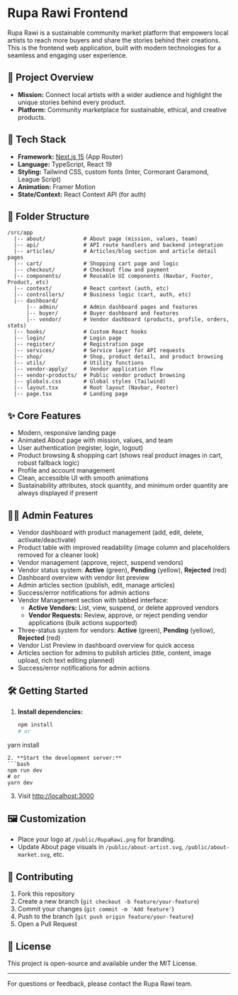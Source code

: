 # Rupa Rawi Frontend

Rupa Rawi is a sustainable community market platform that empowers local artists to reach more buyers and share the stories behind their creations. This is the frontend web application, built with modern technologies for a seamless and engaging user experience.

## 🌱 Project Overview
- **Mission:** Connect local artists with a wider audience and highlight the unique stories behind every product.
- **Platform:** Community marketplace for sustainable, ethical, and creative products.

## 🚀 Tech Stack
- **Framework:** [Next.js 15](https://nextjs.org/) (App Router)
- **Language:** TypeScript, React 19
- **Styling:** Tailwind CSS, custom fonts (Inter, Cormorant Garamond, League Script)
- **Animation:** Framer Motion
- **State/Context:** React Context API (for auth)

## 📁 Folder Structure
```
/src/app
  |-- about/            # About page (mission, values, team)
  |-- api/              # API route handlers and backend integration
  |-- articles/         # Articles/blog section and article detail pages
  |-- cart/             # Shopping cart page and logic
  |-- checkout/         # Checkout flow and payment
  |-- components/       # Reusable UI components (Navbar, Footer, Product, etc)
  |-- context/          # React context (auth, etc)
  |-- controllers/      # Business logic (cart, auth, etc)
  |-- dashboard/
      |-- admin/        # Admin dashboard pages and features
      |-- buyer/        # Buyer dashboard and features
      |-- vendor/       # Vendor dashboard (products, profile, orders, stats)
  |-- hooks/            # Custom React hooks
  |-- login/            # Login page
  |-- register/         # Registration page
  |-- services/         # Service layer for API requests
  |-- shop/             # Shop, product detail, and product browsing
  |-- utils/            # Utility functions
  |-- vendor-apply/     # Vendor application flow
  |-- vendor-products/  # Public vendor product browsing
  |-- globals.css       # Global styles (Tailwind)
  |-- layout.tsx        # Root layout (Navbar, Footer)
  |-- page.tsx          # Landing page
```

## ✨ Core Features
- Modern, responsive landing page
- Animated About page with mission, values, and team
- User authentication (register, login, logout)
- Product browsing & shopping cart (shows real product images in cart, robust fallback logic)
- Profile and account management
- Clean, accessible UI with smooth animations
- Sustainability attributes, stock quantity, and minimum order quantity are always displayed if present

## 👩‍💼 Admin Features
- Vendor dashboard with product management (add, edit, delete, activate/deactivate)
- Product table with improved readability (image column and placeholders removed for a cleaner look)
- Vendor management (approve, reject, suspend vendors)
- Vendor status system: **Active** (green), **Pending** (yellow), **Rejected** (red)
- Dashboard overview with vendor list preview
- Admin articles section (publish, edit, manage articles)
- Success/error notifications for admin actions
- Vendor Management section with tabbed interface:
  - **Active Vendors:** List, view, suspend, or delete approved vendors
  - **Vendor Requests:** Review, approve, or reject pending vendor applications (bulk actions supported)
- Three-status system for vendors: **Active** (green), **Pending** (yellow), **Rejected** (red)
- Vendor List Preview in dashboard overview for quick access
- Articles section for admins to publish articles (title, content, image upload, rich text editing planned)
- Success/error notifications for admin actions

## 🛠️ Getting Started
1. **Install dependencies:**
   ```bash
   npm install
   # or
yarn install
   ```
2. **Start the development server:**
   ```bash
   npm run dev
   # or
yarn dev
   ```
3. Visit [http://localhost:3000](http://localhost:3000)

## 🖼️ Customization
- Place your logo at `/public/RupaRawi.png` for branding.
- Update About page visuals in `/public/about-artist.svg`, `/public/about-market.svg`, etc.

## 🤝 Contributing
1. Fork this repository
2. Create a new branch (`git checkout -b feature/your-feature`)
3. Commit your changes (`git commit -m 'Add feature'`)
4. Push to the branch (`git push origin feature/your-feature`)
5. Open a Pull Request

## 📄 License
This project is open-source and available under the MIT License.

---

For questions or feedback, please contact the Rupa Rawi team.
